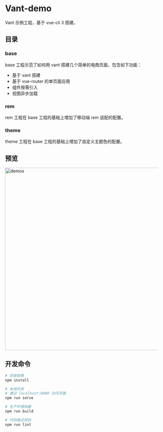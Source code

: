 # Vant-demo
Vant 示例工程，基于 vue-cli 3 搭建。

## 目录

### base
base 工程示范了如何用 vant 搭建几个简单的电商页面，包含如下功能：
- 基于 vant 搭建
- 基于 vue-router 的单页面应用
- 组件按需引入
- 视图异步加载

### rem
rem 工程在 base 工程的基础上增加了移动端 rem 适配的配置。

### theme
theme 工程在 base 工程的基础上增加了自定义主题色的配置。


## 预览
<img src="https://img.yzcdn.cn/public_files/2017/11/16/4b7eb956ba7d30d374a2310124bdb5fe.png" alt="demos" width="600" />

## 开发命令

``` bash
# 安装依赖
npm install

# 本地开发
# 通过 localhost:8080 访问页面
npm run serve

# 生产环境构建
npm run build

# 代码格式校验
npm run lint
```
